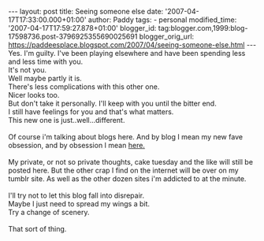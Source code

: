 \-\-- layout: post title: Seeing someone else date:
\'2007-04-17T17:33:00.000+01:00\' author: Paddy tags: - personal
modified\_time: \'2007-04-17T17:59:27.878+01:00\' blogger\_id:
tag:blogger.com,1999:blog-17598736.post-3796925355690025691
blogger\_orig\_url:
https://paddeesplace.blogspot.com/2007/04/seeing-someone-else.html \-\--
Yes. I\'m guilty. I\'ve been playing elsewhere and have been spending
less and less time with you.\
It\'s not you.\
Well maybe partly it is.\
There\'s less complications with this other one.\
Nicer looks too.\
But don\'t take it personally. I\'ll keep with you until the bitter
end.\
I still have feelings for you and that\'s what matters.\
This new one is just..well\...different.\
\
Of course i\'m talking about blogs here. And by blog I mean my new fave
obsession, and by obsession I mean
[here.](https://paddysplace.tumblr.com/)\
\
My private, or not so private thoughts, cake tuesday and the like will
still be posted here. But the other crap I find on the internet will be
over on my tumblr site. As well as the other dozen sites i\'m addicted
to at the minute.\
\
I\'ll try not to let this blog fall into disrepair.\
Maybe I just need to spread my wings a bit.\
Try a change of scenery.\
\
That sort of thing.

